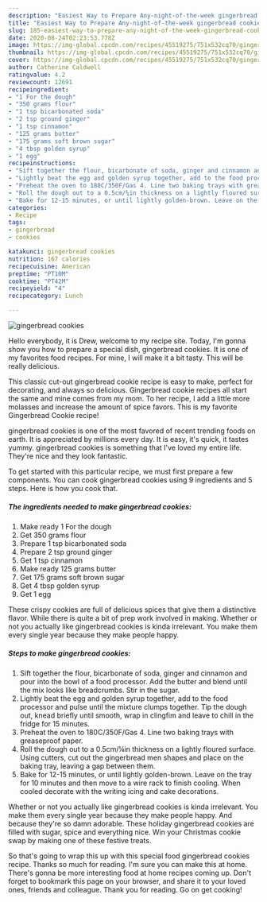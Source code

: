 ```yaml
---
description: "Easiest Way to Prepare Any-night-of-the-week gingerbread cookies"
title: "Easiest Way to Prepare Any-night-of-the-week gingerbread cookies"
slug: 185-easiest-way-to-prepare-any-night-of-the-week-gingerbread-cookies
date: 2020-08-24T02:23:53.778Z
image: https://img-global.cpcdn.com/recipes/45519275/751x532cq70/gingerbread-cookies-recipe-main-photo.jpg
thumbnail: https://img-global.cpcdn.com/recipes/45519275/751x532cq70/gingerbread-cookies-recipe-main-photo.jpg
cover: https://img-global.cpcdn.com/recipes/45519275/751x532cq70/gingerbread-cookies-recipe-main-photo.jpg
author: Catherine Caldwell
ratingvalue: 4.2
reviewcount: 12691
recipeingredient:
- "1 For the dough"
- "350 grams flour"
- "1 tsp bicarbonated soda"
- "2 tsp ground ginger"
- "1 tsp cinnamon"
- "125 grams butter"
- "175 grams soft brown sugar"
- "4 tbsp golden syrup"
- "1 egg"
recipeinstructions:
- "Sift together the flour, bicarbonate of soda, ginger and cinnamon and pour into the bowl of a food processor. Add the butter and blend until the mix looks like breadcrumbs. Stir in the sugar."
- "Lightly beat the egg and golden syrup together, add to the food processor and pulse until the mixture clumps together. Tip the dough out, knead briefly until smooth, wrap in clingfim and leave to chill in the fridge for 15 minutes."
- "Preheat the oven to 180C/350F/Gas 4. Line two baking trays with greaseproof paper."
- "Roll the dough out to a 0.5cm/¼in thickness on a lightly floured surface. Using cutters, cut out the gingerbread men shapes and place on the baking tray, leaving a gap between them."
- "Bake for 12-15 minutes, or until lightly golden-brown. Leave on the tray for 10 minutes and then move to a wire rack to finish cooling. When cooled decorate with the writing icing and cake decorations."
categories:
- Recipe
tags:
- gingerbread
- cookies

katakunci: gingerbread cookies 
nutrition: 167 calories
recipecuisine: American
preptime: "PT10M"
cooktime: "PT42M"
recipeyield: "4"
recipecategory: Lunch

---
```



![gingerbread cookies](https://img-global.cpcdn.com/recipes/45519275/751x532cq70/gingerbread-cookies-recipe-main-photo.jpg)

Hello everybody, it is Drew, welcome to my recipe site. Today, I'm gonna show you how to prepare a special dish, gingerbread cookies. It is one of my favorites food recipes. For mine, I will make it a bit tasty. This will be really delicious.

This classic cut-out gingerbread cookie recipe is easy to make, perfect for decorating, and always so delicious. Gingerbread cookie recipes all start the same and mine comes from my mom. To her recipe, I add a little more molasses and increase the amount of spice favors. This is my favorite Gingerbread Cookie recipe!

gingerbread cookies is one of the most favored of recent trending foods on earth. It is appreciated by millions every day. It is easy, it's quick, it tastes yummy. gingerbread cookies is something that I've loved my entire life. They're nice and they look fantastic.


To get started with this particular recipe, we must first prepare a few components. You can cook gingerbread cookies using 9 ingredients and 5 steps. Here is how you cook that.

<!--inarticleads1-->

##### The ingredients needed to make gingerbread cookies:

1. Make ready 1 For the dough
1. Get 350 grams flour
1. Prepare 1 tsp bicarbonated soda
1. Prepare 2 tsp ground ginger
1. Get 1 tsp cinnamon
1. Make ready 125 grams butter
1. Get 175 grams soft brown sugar
1. Get 4 tbsp golden syrup
1. Get 1 egg


These crispy cookies are full of delicious spices that give them a distinctive flavor. While there is quite a bit of prep work involved in making. Whether or not you actually like gingerbread cookies is kinda irrelevant. You make them every single year because they make people happy. 

<!--inarticleads2-->

##### Steps to make gingerbread cookies:

1. Sift together the flour, bicarbonate of soda, ginger and cinnamon and pour into the bowl of a food processor. Add the butter and blend until the mix looks like breadcrumbs. Stir in the sugar.
1. Lightly beat the egg and golden syrup together, add to the food processor and pulse until the mixture clumps together. Tip the dough out, knead briefly until smooth, wrap in clingfim and leave to chill in the fridge for 15 minutes.
1. Preheat the oven to 180C/350F/Gas 4. Line two baking trays with greaseproof paper.
1. Roll the dough out to a 0.5cm/¼in thickness on a lightly floured surface. Using cutters, cut out the gingerbread men shapes and place on the baking tray, leaving a gap between them.
1. Bake for 12-15 minutes, or until lightly golden-brown. Leave on the tray for 10 minutes and then move to a wire rack to finish cooling. When cooled decorate with the writing icing and cake decorations.


Whether or not you actually like gingerbread cookies is kinda irrelevant. You make them every single year because they make people happy. And because they&#39;re so damn adorable. These holiday gingerbread cookies are filled with sugar, spice and everything nice. Win your Christmas cookie swap by making one of these festive treats. 

So that's going to wrap this up with this special food gingerbread cookies recipe. Thanks so much for reading. I'm sure you can make this at home. There's gonna be more interesting food at home recipes coming up. Don't forget to bookmark this page on your browser, and share it to your loved ones, friends and colleague. Thank you for reading. Go on get cooking!
